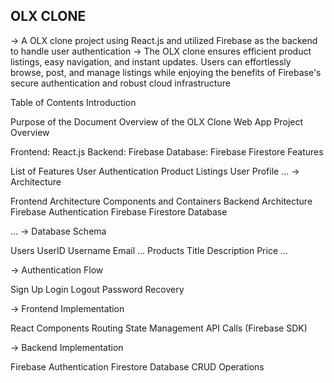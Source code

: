 OLX CLONE
----------
-> A OLX clone project using React.js and utilized Firebase as the backend to handle user authentication
-> The OLX clone ensures efficient product listings, easy navigation, and instant updates. Users can effortlessly browse, post, and manage listings while enjoying the benefits of Firebase's secure 
   authentication and robust cloud infrastructure

Table of Contents
Introduction

Purpose of the Document
Overview of the OLX Clone Web App
Project Overview

Frontend: React.js
Backend: Firebase
Database: Firebase Firestore
Features

List of Features
User Authentication
Product Listings
User Profile
...
-> Architecture

Frontend Architecture
Components and Containers
Backend Architecture
Firebase Authentication
Firebase Firestore Database

...
-> Database Schema

Users
UserID
Username
Email
...
Products
Title
Description
Price
...

-> Authentication Flow

Sign Up
Login
Logout
Password Recovery

-> Frontend Implementation

React Components
Routing
State Management
API Calls (Firebase SDK)

-> Backend Implementation

Firebase Authentication
Firestore Database CRUD Operations
